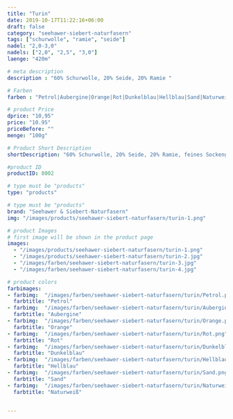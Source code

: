 ```yaml
---
title: "Turin"
date: 2019-10-17T11:22:16+06:00
draft: false
category: "seehawer-siebert-naturfasern"
tags: ["schurwolle", "ramie", "seide"]
nadel: "2,0-3,0"
nadels: ["2,0", "2,5", "3,0"] 
laenge: "420m"

# meta description
description : "60% Schurwolle, 20% Seide, 20% Ramie "

# Farben
farben : "Petrol|Aubergine|Orange|Rot|Dunkelblau|Hellblau|Sand|Naturweiß"

# product Price
dprice: "10,95"
price: "10.95"
priceBefore: ""
menge: "100g"

# Product Short Description
shortDescription: "60% Schurwolle, 20% Seide, 20% Ramie, feines Sockengarn, auch sehr gut geeignet für Tücher..."

#product ID
productID: 8002

# type must be "products"
type: "products"

# type must be "products"
brand: "Seehawer & Siebert-Naturfasern"
img: "/images/products/seehawer-siebert-naturfasern/turin-1.png"   

# product Images
# first image will be shown in the product page
images:
  - "/images/products/seehawer-siebert-naturfasern/turin-1.png"
  - "/images/products/seehawer-siebert-naturfasern/turin-2.jpg"
  - "/images/farben/seehawer-siebert-naturfasern/turin-3.jpg"
  - "/images/farben/seehawer-siebert-naturfasern/turin-4.jpg"

# product colors
farbimages: 
- farbimg:  "/images/farben/seehawer-siebert-naturfasern/turin/Petrol.png"	
  farbtitle: "Petrol"
- farbimg:  "/images/farben/seehawer-siebert-naturfasern/turin/Aubergine.png"	
  farbtitle: "Aubergine"
- farbimg:  "/images/farben/seehawer-siebert-naturfasern/turin/Orange.png"	
  farbtitle: "Orange"
- farbimg:  "/images/farben/seehawer-siebert-naturfasern/turin/Rot.png"	
  farbtitle: "Rot"
- farbimg:  "/images/farben/seehawer-siebert-naturfasern/turin/Dunkelblau.png"	
  farbtitle: "Dunkelblau"
- farbimg:  "/images/farben/seehawer-siebert-naturfasern/turin/Hellblau.png"	
  farbtitle: "Hellblau"
- farbimg:  "/images/farben/seehawer-siebert-naturfasern/turin/Sand.png"	
  farbtitle: "Sand"
- farbimg:  "/images/farben/seehawer-siebert-naturfasern/turin/Naturweiß.png"	
  farbtitle: "Naturweiß"


---
```



